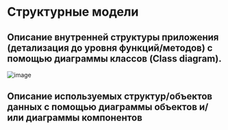 # Структурные модели

## Описание внутренней структуры приложения (детализация до уровня функций/методов) с помощью диаграммы классов (Class diagram).

![image](https://github.com/antonsemykin/-rep/assets/159423366/28d1971a-85ba-4f11-b542-652028062988)

## Описание используемых структур/объектов данных с помощью диаграммы объектов и/или диаграммы компонентов


